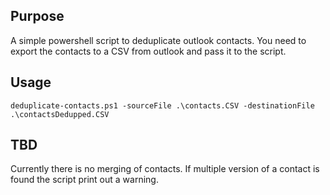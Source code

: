 ## Purpose
A simple powershell script to deduplicate outlook contacts. You need to export the contacts to a CSV from outlook and pass it to the script.

## Usage
`deduplicate-contacts.ps1 -sourceFile .\contacts.CSV -destinationFile .\contactsDedupped.CSV`

## TBD
Currently there is no merging of contacts. If multiple version of a contact is found the script print out a warning.

